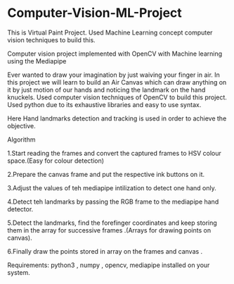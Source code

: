 # Computer-Vision-ML-Project
This is Virtual Paint Project. Used Machine Learning concept computer vision techniques to build this.

Computer vision project implemented with OpenCV with Machine learning using the Mediapipe

Ever wanted to draw your imagination by just waiving your finger in air. In this project we will learn to build an Air Canvas which can draw anything on it by just motion of our hands and noticing the landmark on the hand knuckels. Used computer vision techniques of OpenCV to build this project. Used python due to its exhaustive libraries and easy to use syntax.

Here Hand landmarks detection and tracking is used in order to achieve the objective.


Algorithm

1.Start reading the frames and convert the captured frames to HSV colour space.(Easy for colour detection)

2.Prepare the canvas frame and put the respective ink buttons on it.

3.Adjust the values of teh mediapipe intilization to detect one hand only.

4.Detect teh landmarks by passing the RGB frame to the mediapipe hand detector.

5.Detect the landmarks, find the forefinger coordinates and keep storing them in the array for successive frames .(Arrays for drawing points on canvas).

6.Finally draw the points stored in array on the frames and canvas .

Requirements: python3 , numpy , opencv, mediapipe installed on your system.
